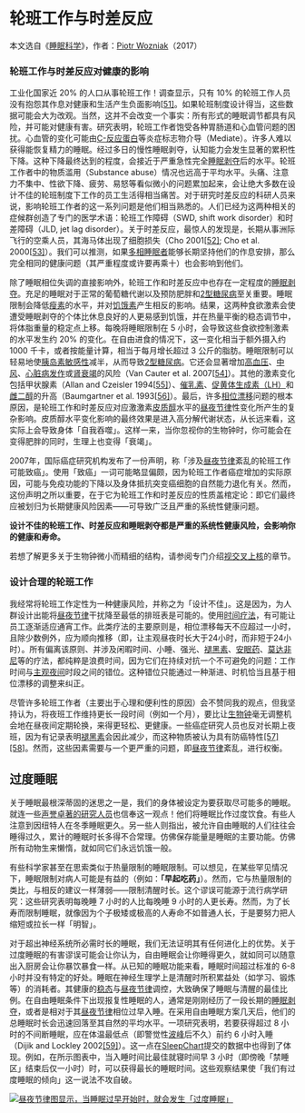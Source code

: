 # 轮班工作与时差反应

本文选自《[睡眠科学](https://supermemo.guru/wiki/Science_of_sleep)》，作者：[Piotr Wozniak](https://supermemo.guru/wiki/Piotr_Wozniak)（2017）

### 轮班工作与时差反应对健康的影响

工业化国家近 20% 的人口从事轮班工作！调查显示，只有 10% 的轮班工作人员没有抱怨其作息对健康和生活产生负面影响[[51\]](https://supermemo.guru/wiki/Good_sleep,_good_learning,_good_life#cite_note-51)。如果轮班制度设计得当，这些数据可能会大为改观。当然，这并不会改变一个事实：所有形式的睡眠调节都具有风险，并可能对健康有害。研究表明，轮班工作者饱受各种胃肠道和心血管问题的困扰。心血管的变化可能由[C-反应蛋白](http://en.wikipedia.org/wiki/C-reactive_protein)等炎症标志物介导（Mediate）。许多人难以获得能恢复精力的睡眠。经过多日的慢性睡眠剥夺，认知能力会发生显著的累积性下降。这种下降最终达到的程度，会接近于严重急性完全[睡眠剥夺](https://supermemo.guru/wiki/Good_sleep,_good_learning,_good_life:_Glossary#sleep_deprivation)后的水平。轮班工作者中的物质滥用（Substance abuse）情况也远高于平均水平。头痛、注意力不集中、性欲下降、疲劳、易怒等看似微小的问题累加起来，会让绝大多数在设计不佳的轮班制度下工作的员工生活得相当痛苦。对于研究时差反应的科研人员来说，影响轮班工作者的这一系列问题是他们相当熟悉的。人们已经为这两种相关的症候群创造了专门的医学术语：轮班工作障碍（SWD, shift work disorder）和时差障碍（JLD, jet lag disorder）。关于时差反应，最惊人的发现是，长期从事洲际飞行的空乘人员，其海马体出现了细胞损失（Cho 2001[[52\]](https://supermemo.guru/wiki/Good_sleep,_good_learning,_good_life#cite_note-52); Cho et al. 2000[[53\]](https://supermemo.guru/wiki/Good_sleep,_good_learning,_good_life#cite_note-53)）。我们可以推测，如果[多相睡眠者](https://supermemo.guru/wiki/Polyphasic_sleep)能够长期坚持他们的作息安排，那么完全相同的健康问题（其严重程度或许要再乘十）也会影响到他们。

除了睡眠相位失调的直接影响外，轮班工作和时差反应中也存在一定程度的[睡眠剥夺](https://supermemo.guru/wiki/Good_sleep,_good_learning,_good_life:_Glossary#sleep_deprivation)。充足的睡眠对于正常的葡萄糖代谢以及预防肥胖和[2型糖尿病](http://en.wikipedia.org/wiki/Type_II_diabetes)至关重要。睡眠限制会降低[瘦素](http://en.wikipedia.org/wiki/Leptin)的水平，并对[饥饿素](http://en.wikipedia.org/wiki/Ghrelin)产生相反的影响。结果，这两种食欲激素会使遭受睡眠剥夺的个体比休息良好的人更易感到饥饿，并在热量平衡的稳态调节中，将体脂重量的稳定点上移。每晚将睡眠限制在 5 小时，会导致这些食欲控制激素的水平发生约 20% 的变化。在自由进食的情况下，这一变化相当于额外摄入约 1000 千卡，或者按能量计算，相当于每月增长超过 3 公斤的脂肪。睡眠限制可以轻易地使[胰岛素敏感性](http://en.wikipedia.org/wiki/Insulin_sensitivity)减半，从而导致[2型糖尿病](http://en.wikipedia.org/wiki/Type_II_diabetes)。它还会显著增加[高血压](http://en.wikipedia.org/wiki/Hypertension)、[中风](http://en.wikipedia.org/wiki/Stroke)、[心脏病发作](http://en.wikipedia.org/wiki/Heart_attack)或[肾衰竭](http://en.wikipedia.org/wiki/Kidney_failure)的风险（Van Cauter et al. 2007[[54\]](https://supermemo.guru/wiki/Good_sleep,_good_learning,_good_life#cite_note-54)）。其他的激素变化包括甲状腺素（Allan and Czeisler 1994[[55\]](https://supermemo.guru/wiki/Good_sleep,_good_learning,_good_life#cite_note-55)）、[催乳素](http://en.wikipedia.org/wiki/Prolactin)、[促黄体生成素（LH）](http://en.wikipedia.org/wiki/Luteinizing_hormone)和[雌二醇](http://en.wikipedia.org/wiki/Estradiol)的升高（Baumgartner et al. 1993[[56\]](https://supermemo.guru/wiki/Good_sleep,_good_learning,_good_life#cite_note-56)）。最后，许多[相位漂移](https://supermemo.guru/wiki/Good_sleep,_good_learning,_good_life:_Glossary#phase_shift)问题的根本原因，是轮班工作和时差反应对应激激素[皮质醇](http://en.wikipedia.org/wiki/Cortisol)水平的[昼夜节律](https://supermemo.guru/wiki/Good_sleep,_good_learning,_good_life:_Glossary#circadian_sleep_component)性变化所产生的复杂影响。皮质醇水平变化影响的最终效果是进入高分解代谢状态，从长远来看，这实际上会导致身体「自我吞噬」。这样一来，当你忽视你的生物钟时，你可能会在变得肥胖的同时，生理上也变得「衰竭」。

2007年，国际癌症研究机构发布了一份声明，称「涉及[昼夜节律](https://supermemo.guru/wiki/Good_sleep,_good_learning,_good_life:_Glossary#circadian_sleep_component)紊乱的轮班工作可能致癌」。使用「致癌」一词可能略显偏颇，因为轮班工作者癌症增加的实际原因，可能与免疫功能的下降以及身体抵抗突变癌细胞的自然能力退化有关。然而，这份声明之所以重要，在于它为轮班工作和时差反应的性质盖棺定论：即它们最终应被划归为长期健康风险因素——可导致广泛且严重的系统性健康问题。

**设计不佳的轮班工作、时差反应和睡眠剥夺都是严重的系统性健康风险，会影响你的健康和寿命。**

若想了解更多关于生物钟微小而精细的结构，请参阅专门介绍[视交叉上核](https://supermemo.guru/wiki/How_do_we_fall_asleep%3F#Suprachiasmatic_nucleus_.28SCN.29)的章节。

### 设计合理的轮班工作

我经常将轮班工作定性为一种健康风险，并称之为「设计不佳」。这是因为，为人群设计出能将[昼夜节律](https://supermemo.guru/wiki/Good_sleep,_good_learning,_good_life:_Glossary#circadian_sleep_component)干扰降至最低的排班表是可能的。使用[时间疗法](http://en.wikipedia.org/wiki/Sleep_phase_chronotherapy)，有可能让员工逐渐适应通宵工作。此类疗法的主要原则是，相位漂移每天不应超过一小时，且除少数例外，应为顺向推移（即，让主观昼夜时长大于24小时，而非短于24小时）。所有偏离该原则、并涉及闲暇时间、小睡、强光、[褪黑素](https://supermemo.guru/wiki/Factors_that_affect_sleep#Melatonin)、[安眠药](https://supermemo.guru/wiki/Factors_that_affect_sleep#Sleeping_pills)、[莫达非尼](http://en.wikipedia.org/wiki/Modafinil)等的疗法，都纯粹是浪费时间，因为它们在持续对抗一个不可避免的问题：工作时间与[主观夜间](https://supermemo.guru/wiki/Good_sleep,_good_learning,_good_life:_Glossary#subjective_night)时段之间的错位。这种错位只能通过一种渐进、时机恰当且基于相位漂移的调整来纠正。

尽管许多轮班工作者（主要出于心理和便利性的原因）会不赞同我的观点，但我坚持认为，将夜班工作维持更长一段时间（例如一个月），要比让[生物钟](https://supermemo.guru/wiki/Sleep_habits#Body_clock)毫无调整机会地在昼夜间定期轮换，来得更轻松、更健康。一些癌症研究人员也反对长期上夜班，因为有记录表明[褪黑素](https://supermemo.guru/wiki/Factors_that_affect_sleep#Melatonin)会因此减少，而这种物质被认为具有防癌特性[[57]](https://supermemo.guru/wiki/Good_sleep,_good_learning,_good_life#cite_note-57)[[58]](https://supermemo.guru/wiki/Good_sleep,_good_learning,_good_life#cite_note-58)。然而，这些因素需要与一个更严重的问题，即[昼夜节律](https://supermemo.guru/wiki/Good_sleep,_good_learning,_good_life:_Glossary#circadian_sleep_component)紊乱，进行权衡。

## 过度睡眠

关于睡眠最根深蒂固的迷思之一是，我们的身体被设定为要获取尽可能多的睡眠。就连一些[声誉卓著的研究人员](https://supermemo.guru/wiki/Good_sleep,_good_learning,_good_life#Jim_Horne_and_Daniel_Kripke)也信奉这一观点！他们将睡眠比作过度饮食。有些人注意到因纽特人在冬季睡眠更久。另一些人则指出，被允许自由睡眠的人们往往会睡得过久，累计的睡眠时长多得不合常理。仿佛保存能量是睡眠的主要功能。仿佛所有动物生来懒惰，就如同它们永远饥饿一般。

有些科学家甚至在思索类似于热量限制的睡眠限制。可以想见，在某些罕见情况下，睡眠限制对病人可能是有益的（例如：**「早起吃药」**）。然而，它与热量限制的类比，与相反的建议一样薄弱——限制清醒时长。这个谬误可能源于流行病学研究：这些研究表明每晚睡 7 小时的人比每晚睡 9 小时的人更长寿。然而，为了长寿而限制睡眠，就像因为个子极矮或极高的人寿命不如普通人长，于是要努力把人缩短或拉长一样「明智」。

对于超出神经系统所必需时长的睡眠，我们无法证明其有任何进化上的优势。关于过度睡眠的有害谬误可能会让你认为，自由睡眠会让你睡得更久，就如同可以随意出入厨房会让你暴饮暴食一样。从已知的睡眠功能来看，睡眠时间超过标准的 6-8 小时并没有特定的好处。睡眠在神经生理学上是清醒时所积累益处（如学习、锻炼等）的消耗者。其健康的[稳态](https://supermemo.guru/wiki/Good_sleep,_good_learning,_good_life:_Glossary#homeostatic_sleep_component)与[昼夜节律](https://supermemo.guru/wiki/Good_sleep,_good_learning,_good_life:_Glossary#circadian_sleep_component)调控，大致确保了睡眠与清醒的最佳比例。在自由睡眠条件下出现报复性睡眠的人，通常是刚刚经历了一段长期的[睡眠剥夺](https://supermemo.guru/wiki/Good_sleep,_good_learning,_good_life:_Glossary#sleep_deprivation)，或者是相对于其[昼夜节律](https://supermemo.guru/wiki/Good_sleep,_good_learning,_good_life:_Glossary#circadian_sleep_component)相位过早入睡。在采用自由睡眠方案几天后，他们的总睡眠时长会迅速回落至其自然的平均水平。一项研究表明，若要获得超过 8 小时的不间断睡眠，应在体温最低点（即警觉性[波峰](https://supermemo.guru/wiki/Good_sleep,_good_learning,_good_life:_Glossary#acrophase)后不久）前约 6 小时入睡（Dijik and Lockley 2002[[59]](https://supermemo.guru/wiki/Good_sleep,_good_learning,_good_life#cite_note-59)）。这一点在[SleepChart](https://supermemo.guru/wiki/Good_sleep,_good_learning,_good_life:_Glossary#SleepChart)提交的数据中也得到了体现。例如，在所示图表中，当入睡时间比最佳就寝时间早 3 小时（即傍晚「禁睡区」结束后仅一小时）时，可以获得最长的睡眠时间。这些观察结果使「我们有过度睡眠的倾向」这一说法不攻自破。

[![昼夜节律图显示，当睡眠过早开始时，就会发生「过度睡眠」](https://supermemo.guru/images/thumb/b/b9/Stable_circadian_cycle.jpg/800px-Stable_circadian_cycle.jpg)](https://supermemo.guru/wiki/File:Stable_circadian_cycle.jpg)